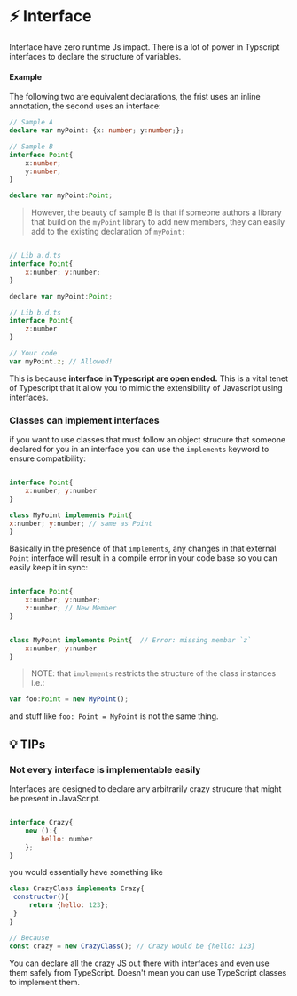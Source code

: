 
# ⚡ Interface

Interface have zero runtime Js impact. There is a lot of power in Typscript interfaces to declare the structure of variables.

#### Example
The following two are equivalent declarations, the frist uses an inline annotation, the second uses an interface:

```typescript
// Sample A
declare var myPoint: {x: number; y:number;};

// Sample B
interface Point{
    x:number;
    y:number;
}

declare var myPoint:Point;
```

> However, the beauty of sample B is that if someone authors a library that build on the ```myPoint``` library to add new members, they can easily add to the existing declaration of ```myPoint:```

```javascript

// Lib a.d.ts
interface Point{
    x:number; y:number;
}

declare var myPoint:Point;

// Lib b.d.ts
interface Point{
    z:number
}

// Your code
var myPoint.z; // Allowed!

```

This is because **interface in Typescript are open ended.** This is a vital tenet of Typescript that it allow you to mimic the extensibility of Javascript using interfaces.

### Classes can implement interfaces

if you want to use classes that must follow an object strucure that someone declared for you in an interface you can use the ```implements``` keyword to ensure compatibility:


```javascript

interface Point{
    x:number; y:number
}

class MyPoint implements Point{
x:number; y:number; // same as Point
}

```

Basically in the presence of that ```implements```, any changes in that external ```Point``` interface will result in a compile error in your code base so you can easily keep it in sync:

```javascript

interface Point{
    x:number; y:number;
    z:number; // New Member
}


class MyPoint implements Point{  // Error: missing membar `z`
    x:number; y:number
}

```

> NOTE: that ```implements``` restricts the structure of the class instances i.e.:

```javascript
var foo:Point = new MyPoint();
```

and stuff like ```foo: Point = MyPoint``` is not the same thing.


## 💡 TIPs

### Not every interface is implementable easily

Interfaces are designed to declare any arbitrarily crazy strucure that might be present in JavaScript.

```javascript

interface Crazy{
    new ():{
        hello: number
    };
}
   ```

   you would essentially have something like

   ```javascript
class CrazyClass implements Crazy{
    constructor(){
        return {hello: 123};
    }
}

// Because
const crazy = new CrazyClass(); // Crazy would be {hello: 123}
   ```
You can declare all the crazy JS out there with interfaces and even use them safely from TypeScript. Doesn't mean you can use TypeScript classes to implement them.

